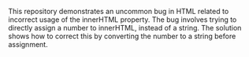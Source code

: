 This repository demonstrates an uncommon bug in HTML related to incorrect usage of the innerHTML property. The bug involves trying to directly assign a number to innerHTML, instead of a string.  The solution shows how to correct this by converting the number to a string before assignment.
